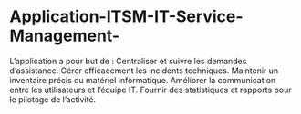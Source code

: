 # Application-ITSM-IT-Service-Management-
L’application a pour but de :  Centraliser et suivre les demandes d’assistance.  Gérer efficacement les incidents techniques.  Maintenir un inventaire précis du matériel informatique.  Améliorer la communication entre les utilisateurs et l’équipe IT.  Fournir des statistiques et rapports pour le pilotage de l’activité.
